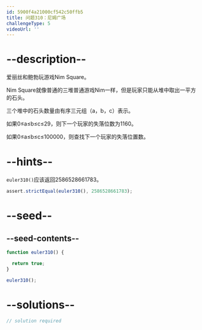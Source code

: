 ```yaml
---
id: 5900f4a21000cf542c50ffb5
title: 问题310：尼姆广场
challengeType: 5
videoUrl: ''
---
```


# --description--

爱丽丝和鲍勃玩游戏Nim Square。

Nim Square就像普通的三堆普通游戏Nim一样，但是玩家只能从堆中取出一平方的石头。

三个堆中的石头数量由有序三元组（a，b，c）表示。

如果0≤a≤b≤c≤29，则下一个玩家的失落位数为1160。

如果0≤a≤b≤c≤100000，则查找下一个玩家的失落位置数。

# --hints--

`euler310()`应该返回2586528661783。

```js
assert.strictEqual(euler310(), 2586528661783);
```

# --seed--

## --seed-contents--

```js
function euler310() {

  return true;
}

euler310();
```

# --solutions--

```js
// solution required
```
